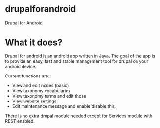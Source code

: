 drupalforandroid
================

Drupal for Android

What it does?
=============

Drupal for android is an android app written in Java.
The goal of the app is to provide an easy, fast and stable management tool for drupal on your android device.

Current functions are:
- View and edit nodes (basic)
- View taxonomy vocabularies
- View taxonomy terms and edit those
- View website settings
- Edit maintenance message and enable/disable this.

There is no extra drupal module needed except for Services module with REST enabled.
